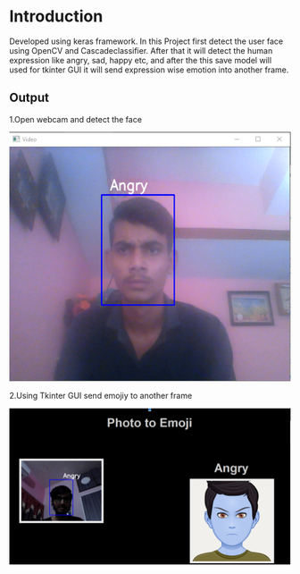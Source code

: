 Introduction
============

Developed using keras framework. In this Project first detect the user face using OpenCV and Cascadeclassifier. After that  it will detect the human expression like angry, sad, happy etc, and after the this save model will used for tkinter GUI it will send expression wise emotion into another frame. 

Output
------------------------------
1.Open webcam and detect the face

![alt text](https://github.com/YagnikBavishi/Emojify-using-face-recognition-with-ml-dl/blob/master/images/output1.PNG)


2.Using Tkinter GUI send emojiy to another frame

![alt text](https://github.com/YagnikBavishi/Emojify-using-face-recognition-with-ml-dl/blob/master/images/output2.PNG)
